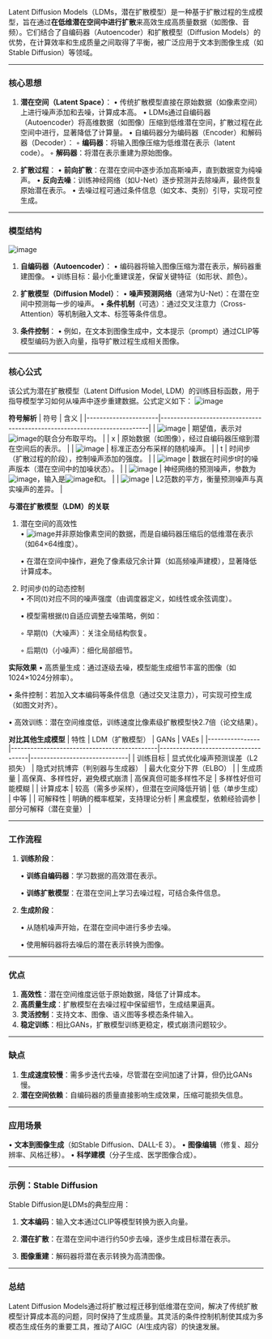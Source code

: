 Latent Diffusion Models（LDMs，潜在扩散模型）是一种基于扩散过程的生成模型，旨在通过**在低维潜在空间中进行扩散**来高效生成高质量数据（如图像、音频）。它们结合了自编码器（Autoencoder）和扩散模型（Diffusion Models）的优势，在计算效率和生成质量之间取得了平衡，被广泛应用于文本到图像生成（如Stable Diffusion）等领域。

---

### **核心思想**
1. **潜在空间（Latent Space）**：
   • 传统扩散模型直接在原始数据（如像素空间）上进行噪声添加和去噪，计算成本高。
   • LDMs通过自编码器（Autoencoder）将高维数据（如图像）压缩到低维潜在空间，扩散过程在此空间中进行，显著降低了计算量。
   • 自编码器分为编码器（Encoder）和解码器（Decoder）：
     ◦ **编码器**：将输入图像压缩为低维潜在表示（latent code）。
     ◦ **解码器**：将潜在表示重建为原始图像。

2. **扩散过程**：
   • **前向扩散**：在潜在空间中逐步添加高斯噪声，直到数据变为纯噪声。
   • **反向去噪**：训练神经网络（如U-Net）逐步预测并去除噪声，最终恢复原始潜在表示。
   • 去噪过程可通过条件信息（如文本、类别）引导，实现可控生成。

---

### **模型结构**

![image](https://github.com/user-attachments/assets/c6677361-d0eb-41c0-a6ad-0c3ab4e95c20)

1. **自编码器（Autoencoder）**：
   • 编码器将输入图像压缩为潜在表示，解码器重建图像。
   • 训练目标：最小化重建误差，保留关键特征（如形状、颜色）。

2. **扩散模型（Diffusion Model）**：
   • **噪声预测网络**（通常为U-Net）：在潜在空间中预测每一步的噪声。
   • **条件机制**（可选）：通过交叉注意力（Cross-Attention）等机制融入文本、标签等条件信息。

3. **条件控制**：
   • 例如，在文本到图像生成中，文本提示（prompt）通过CLIP等模型编码为嵌入向量，指导扩散过程生成相关图像。

---

### **核心公式**

该公式为​​潜在扩散模型（Latent Diffusion Model, LDM）​​的​​训练目标函数​​，用于指导模型学习如何从噪声中逐步重建数据。公式定义如下：
![image](https://github.com/user-attachments/assets/7385a8f2-2997-461d-baa1-1bbbf332ba5b)

**符号解析**
| 符号             | 含义                                                                 |
|----------------------|--------------------------------------------------------------------------|
| ![image](https://github.com/user-attachments/assets/98be7a15-422d-4842-abfb-eb6618dd0066)        | 期望值，表示对![image](https://github.com/user-attachments/assets/5018f694-b825-43cf-91fc-eb526d6bc0b9)的联合分布取平均。               |
| x                | 原始数据（如图像），经过自编码器压缩到潜在空间后的表示。                 |
| ![image](https://github.com/user-attachments/assets/0793bcd0-0804-42c7-a96d-2becfa45eda6) | 标准正态分布采样的随机噪声。                                             |
| t                | 时间步（扩散过程的阶段），控制噪声添加的强度。                           |
| ![image](https://github.com/user-attachments/assets/9c7c5fef-45de-47ee-9b69-3ee147b99526)              | 数据在时间步t时的噪声版本（潜在空间中的加噪状态）。                  |
| ![image](https://github.com/user-attachments/assets/6a6c9d9a-19a2-4191-808a-ca639ed60285) | 神经网络的预测噪声，参数为![image](https://github.com/user-attachments/assets/9c58f70a-91a1-476e-a882-9556287e0ed3)，输入是![image](https://github.com/user-attachments/assets/35f98ef7-db00-4727-988a-f59bff760e40)和t。             |
| ![image](https://github.com/user-attachments/assets/a38b4e39-e666-4075-a9b9-f52a5437a165)  | L2范数的平方，衡量预测噪声与真实噪声的差异。                              |

**与潜在扩散模型（LDM）的关联**
1. 潜在空间的高效性  
   • ![image](https://github.com/user-attachments/assets/0636495b-8a31-4545-a1ae-4db9edb4b7fc)并非原始像素空间的数据，而是自编码器压缩后的低维潜在表示（如64×64维度）。  

   • 在潜在空间中操作，避免了像素级冗余计算（如高频噪声建模），显著降低计算成本。


2. 时间步\(t\)的动态控制  
   • 不同\(t\)对应不同的噪声强度（由调度器定义，如线性或余弦调度）。  

   • 模型需根据\(t\)自适应调整去噪策略，例如：  

     ◦ 早期\(t\)（大噪声）：关注全局结构恢复。  

     ◦ 后期\(t\)（小噪声）：细化局部细节。

**实际效果**
• 高质量生成：通过逐级去噪，模型能生成细节丰富的图像（如1024×1024分辨率）。  

• 条件控制：若加入文本编码等条件信息（通过交叉注意力），可实现可控生成（如图文对齐）。  

• 高效训练：潜在空间维度低，训练速度比像素级扩散模型快2.7倍（论文结果）。

**对比其他生成模型**
| 特性       | LDM（扩散模型）                          | GANs                            | VAEs                     |
|----------------|---------------------------------------------|-------------------------------------|------------------------------|
| 训练目标   | 显式优化噪声预测误差（L2损失）               | 隐式对抗博弈（判别器与生成器）      | 最大化变分下界（ELBO）       |
| 生成质量   | 高保真、多样性好，避免模式崩溃              | 高保真但可能多样性不足              | 多样性好但可能模糊           |
| 计算成本   | 较高（需多步采样），但潜在空间降低开销       | 低（单步生成）                     | 中等                         |
| 可解释性   | 明确的概率框架，支持理论分析                | 黑盒模型，依赖经验调参              | 部分可解释（潜在变量）       |

---

### **工作流程**
1. **训练阶段**：
   
   • **训练自编码器**：学习数据的高效潜在表示。
   
   • **训练扩散模型**：在潜在空间上学习去噪过程，可结合条件信息。

2. **生成阶段**：
   
   • 从随机噪声开始，在潜在空间中进行多步去噪。
      
   • 使用解码器将去噪后的潜在表示转换为图像。

---

### **优点**
1. **高效性**：潜在空间维度远低于原始数据，降低了计算成本。
2. **高质量生成**：扩散模型在去噪过程中保留细节，生成结果逼真。
3. **灵活控制**：支持文本、图像、语义图等多模态条件输入。
4. **稳定训练**：相比GANs，扩散模型训练更稳定，模式崩溃问题较少。

---

### **缺点**
1. **生成速度较慢**：需多步迭代去噪，尽管潜在空间加速了计算，但仍比GANs慢。
2. **潜在空间依赖**：自编码器的质量直接影响生成效果，压缩可能损失信息。

---

### **应用场景**
• **文本到图像生成**（如Stable Diffusion、DALL-E 3）。
• **图像编辑**（修复、超分辨率、风格迁移）。
• **科学建模**（分子生成、医学图像合成）。

---

### **示例：Stable Diffusion**
Stable Diffusion是LDMs的典型应用：

1. **文本编码**：输入文本通过CLIP等模型转换为嵌入向量。

2.  **潜在扩散**：在潜在空间中进行约50步去噪，逐步生成目标潜在表示。

3.   **图像重建**：解码器将潜在表示转换为高清图像。

---

### **总结**
Latent Diffusion Models通过将扩散过程迁移到低维潜在空间，解决了传统扩散模型计算成本高的问题，同时保持了生成质量。其灵活的条件控制机制使其成为多模态生成任务的重要工具，推动了AIGC（AI生成内容）的快速发展。
